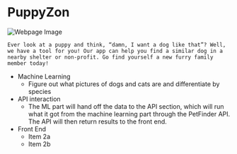 # PuppyZon
![Webpage Image](/images/homepage.png)

``Ever look at a puppy and think, “damn, I want a dog like that”? Well, we have a tool for you! Our app can help you find a similar dog in a nearby shelter or non-profit. Go find yourself a new furry family member today!``

* Machine Learning
  * Figure out what pictures of dogs and cats are and differentiate by species
* API interaction
  * The ML part will hand off the data to the API section, which will run what it got from the machine learning part through the PetFinder API. The API will then return results to the front end. 
* Front End
  * Item 2a
  * Item 2b
